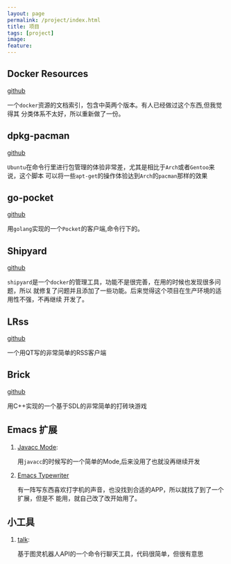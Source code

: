 ```yaml
---
layout: page
permalink: /project/index.html
title: 项目
tags: [project]
image:
feature:
---
```


## Docker Resources
[github](https://github.com/hangyan/docker-resources)

一个`docker`资源的文档索引，包含中英两个版本。有人已经做过这个东西,但我觉得其
分类体系不太好，所以重新做了一份。

## dpkg-pacman
[github](https://github.com/hangyan/dpkg-pacman)

`Ubuntu`在命令行里进行包管理的体验非常差，尤其是相比于`Arch`或者`Gentoo`来说，这个脚本
可以将一些`apt-get`的操作体验达到`Arch`的`pacman`那样的效果

## go-pocket
[github](https://github.com/hangyan/go-pocket)

用`golang`实现的一个`Pocket`的客户端,命令行下的。

## Shipyard
[github](https://github.com/hangyan/shipyard)

`shipyard`是一个`docker`的管理工具，功能不是很完善，在用的时候也发现很多问题，所以
就修复了问题并且添加了一些功能。后来觉得这个项目在生产环境的适用性不强，不再继续
开发了。

## LRss
[github](https://github.com/hangyan/LRss)

一个用QT写的非常简单的RSS客户端


## Brick
[github](https://github.com/hangyan/Brick)

用C++实现的一个基于SDL的非常简单的打砖块游戏

## Emacs 扩展

1. [Javacc Mode](https://github.com/hangyan/javacc-mode):

    用`javacc`的时候写的一个简单的Mode,后来没用了也就没再继续开发

2. [Emacs Typewriter](https://github.com/hangyan/emacs-typewriter)

    有一阵写东西喜欢打字机的声音，也没找到合适的APP，所以就找了到了一个扩展，但是不
    能用，就自己改了改开始用了。

## 小工具

1. [talk](https://github.com/hangyan/talk):

    基于图灵机器人API的一个命令行聊天工具，代码很简单，但很有意思


   
